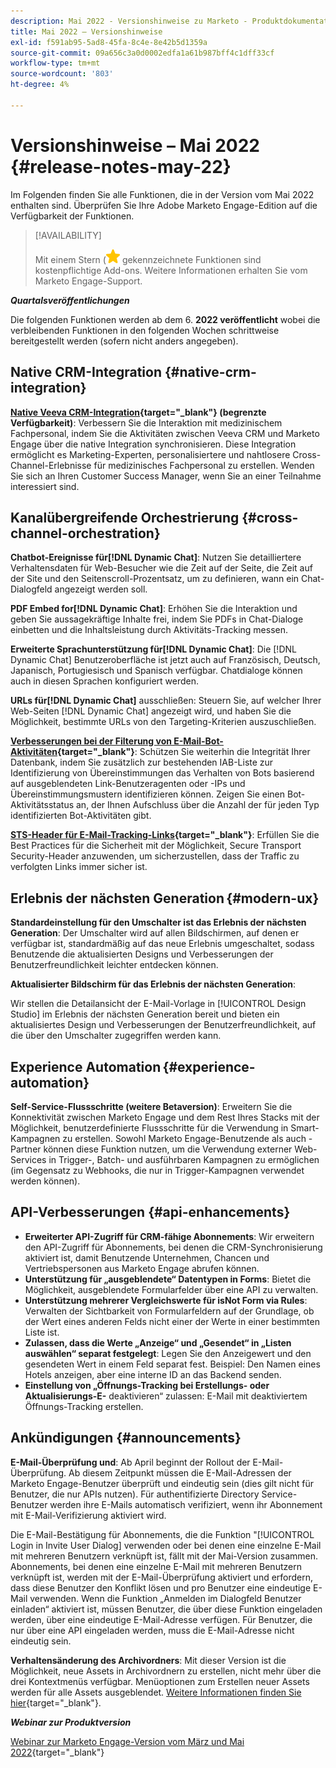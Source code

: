 ```yaml
---
description: Mai 2022 - Versionshinweise zu Marketo - Produktdokumentation
title: Mai 2022 – Versionshinweise
exl-id: f591ab95-5ad8-45fa-8c4e-8e42b5d1359a
source-git-commit: 09a656c3a0d0002edfa1a61b987bff4c1dff33cf
workflow-type: tm+mt
source-wordcount: '803'
ht-degree: 4%

---
```


# Versionshinweise – Mai 2022 {#release-notes-may-22}

Im Folgenden finden Sie alle Funktionen, die in der Version vom Mai 2022 enthalten sind. Überprüfen Sie Ihre Adobe Marketo Engage-Edition auf die Verfügbarkeit der Funktionen.

>[!AVAILABILITY]
>
>Mit einem Stern (![star](assets/yellow-star.png) gekennzeichnete Funktionen sind kostenpflichtige Add-ons. Weitere Informationen erhalten Sie vom Marketo Engage-Support.

**_Quartalsveröffentlichungen_**

Die folgenden Funktionen werden ab dem 6. **2022 veröffentlicht** wobei die verbleibenden Funktionen in den folgenden Wochen schrittweise bereitgestellt werden (sofern nicht anders angegeben).

## Native CRM-Integration {#native-crm-integration}

**[Native Veeva CRM-Integration](/help/marketo/product-docs/crm-sync/veeva-crm-sync/understanding-the-veeva-crm-sync.md){target="_blank"} (begrenzte Verfügbarkeit)**: Verbessern Sie die Interaktion mit medizinischem Fachpersonal, indem Sie die Aktivitäten zwischen Veeva CRM und Marketo Engage über die native Integration synchronisieren. Diese Integration ermöglicht es Marketing-Experten, personalisiertere und nahtlosere Cross-Channel-Erlebnisse für medizinisches Fachpersonal zu erstellen. Wenden Sie sich an Ihren Customer Success Manager, wenn Sie an einer Teilnahme interessiert sind.

## Kanalübergreifende Orchestrierung {#cross-channel-orchestration}

**Chatbot-Ereignisse für[!DNL Dynamic Chat]**: Nutzen Sie detailliertere Verhaltensdaten für Web-Besucher wie die Zeit auf der Seite, die Zeit auf der Site und den Seitenscroll-Prozentsatz, um zu definieren, wann ein Chat-Dialogfeld angezeigt werden soll.

**PDF Embed for[!DNL Dynamic Chat]**: Erhöhen Sie die Interaktion und geben Sie aussagekräftige Inhalte frei, indem Sie PDFs in Chat-Dialoge einbetten und die Inhaltsleistung durch Aktivitäts-Tracking messen.

**Erweiterte Sprachunterstützung für[!DNL Dynamic Chat]**: Die [!DNL Dynamic Chat] Benutzeroberfläche ist jetzt auch auf Französisch, Deutsch, Japanisch, Portugiesisch und Spanisch verfügbar. Chatdialoge können auch in diesen Sprachen konfiguriert werden.

**URLs für[!DNL Dynamic Chat]** ausschließen: Steuern Sie, auf welcher Ihrer Web-Seiten [!DNL Dynamic Chat] angezeigt wird, und haben Sie die Möglichkeit, bestimmte URLs von den Targeting-Kriterien auszuschließen.

**[Verbesserungen bei der Filterung von E-Mail-Bot-Aktivitäten](/help/marketo/product-docs/administration/email-setup/filtering-email-bot-activity.md){target="_blank"}**: Schützen Sie weiterhin die Integrität Ihrer Datenbank, indem Sie zusätzlich zur bestehenden IAB-Liste zur Identifizierung von Übereinstimmungen das Verhalten von Bots basierend auf ausgeblendeten Link-Benutzeragenten oder -IPs und Übereinstimmungsmustern identifizieren können. Zeigen Sie einen Bot-Aktivitätsstatus an, der Ihnen Aufschluss über die Anzahl der für jeden Typ identifizierten Bot-Aktivitäten gibt.

**[STS-Header für E-Mail-Tracking-Links](/help/marketo/product-docs/administration/settings/email-tracking-link-headers.md){target="_blank"}**: Erfüllen Sie die Best Practices für die Sicherheit mit der Möglichkeit, Secure Transport Security-Header anzuwenden, um sicherzustellen, dass der Traffic zu verfolgten Links immer sicher ist.

## Erlebnis der nächsten Generation {#modern-ux}

**Standardeinstellung für den Umschalter ist das Erlebnis der nächsten Generation**: Der Umschalter wird auf allen Bildschirmen, auf denen er verfügbar ist, standardmäßig auf das neue Erlebnis umgeschaltet, sodass Benutzende die aktualisierten Designs und Verbesserungen der Benutzerfreundlichkeit leichter entdecken können.

**Aktualisierter Bildschirm für das Erlebnis der nächsten Generation**:

Wir stellen die Detailansicht der E-Mail-Vorlage in [!UICONTROL Design Studio] im Erlebnis der nächsten Generation bereit und bieten ein aktualisiertes Design und Verbesserungen der Benutzerfreundlichkeit, auf die über den Umschalter zugegriffen werden kann.

## Experience Automation {#experience-automation}

**Self-Service-Flussschritte (weitere Betaversion)**: Erweitern Sie die Konnektivität zwischen Marketo Engage und dem Rest Ihres Stacks mit der Möglichkeit, benutzerdefinierte Flussschritte für die Verwendung in Smart-Kampagnen zu erstellen. Sowohl Marketo Engage-Benutzende als auch -Partner können diese Funktion nutzen, um die Verwendung externer Web-Services in Trigger-, Batch- und ausführbaren Kampagnen zu ermöglichen (im Gegensatz zu Webhooks, die nur in Trigger-Kampagnen verwendet werden können).

## API-Verbesserungen {#api-enhancements}

* **Erweiterter API-Zugriff für CRM-fähige Abonnements**: Wir erweitern den API-Zugriff für Abonnements, bei denen die CRM-Synchronisierung aktiviert ist, damit Benutzende Unternehmen, Chancen und Vertriebspersonen aus Marketo Engage abrufen können.
* **Unterstützung für „ausgeblendete“ Datentypen in Forms**: Bietet die Möglichkeit, ausgeblendete Formularfelder über eine API zu verwalten.
* **Unterstützung mehrerer Vergleichswerte für isNot Form via Rules**: Verwalten der Sichtbarkeit von Formularfeldern auf der Grundlage, ob der Wert eines anderen Felds nicht einer der Werte in einer bestimmten Liste ist.
* **Zulassen, dass die Werte „Anzeige“ und „Gesendet“ in „Listen auswählen“ separat festgelegt**: Legen Sie den Anzeigewert und den gesendeten Wert in einem Feld separat fest. Beispiel: Den Namen eines Hotels anzeigen, aber eine interne ID an das Backend senden.
* **Einstellung von „Öffnungs-Tracking bei Erstellungs- oder Aktualisierungs-E-** deaktivieren“ zulassen: E-Mail mit deaktiviertem Öffnungs-Tracking erstellen.

## Ankündigungen {#announcements}

**E-Mail-Überprüfung und**: Ab April beginnt der Rollout der E-Mail-Überprüfung. Ab diesem Zeitpunkt müssen die E-Mail-Adressen der Marketo Engage-Benutzer überprüft und eindeutig sein (dies gilt nicht für Benutzer, die nur APIs nutzen). Für authentifizierte Directory Service-Benutzer werden ihre E-Mails automatisch verifiziert, wenn ihr Abonnement mit E-Mail-Verifizierung aktiviert wird.

Die E-Mail-Bestätigung für Abonnements, die die Funktion &quot;[!UICONTROL Login in Invite User Dialog] verwenden oder bei denen eine einzelne E-Mail mit mehreren Benutzern verknüpft ist, fällt mit der Mai-Version zusammen. Abonnements, bei denen eine einzelne E-Mail mit mehreren Benutzern verknüpft ist, werden mit der E-Mail-Überprüfung aktiviert und erfordern, dass diese Benutzer den Konflikt lösen und pro Benutzer eine eindeutige E-Mail verwenden. Wenn die Funktion „Anmelden im Dialogfeld Benutzer einladen“ aktiviert ist, müssen Benutzer, die über diese Funktion eingeladen werden, über eine eindeutige E-Mail-Adresse verfügen. Für Benutzer, die nur über eine API eingeladen werden, muss die E-Mail-Adresse nicht eindeutig sein.

**Verhaltensänderung des Archivordners**: Mit dieser Version ist die Möglichkeit, neue Assets in Archivordnern zu erstellen, nicht mehr über die drei Kontextmenüs verfügbar. Menüoptionen zum Erstellen neuer Assets werden für alle Assets ausgeblendet. [Weitere Informationen finden Sie hier](https://nation.marketo.com/t5/product-discussions/archive-folder-change-in-may-2022-release/m-p/324369#M183235){target="_blank"}.

**_Webinar zur Produktversion_**

[Webinar zur Marketo Engage-Version vom März und Mai 2022](https://engage.marketo.com/2022_March_May_Release_Webinar_DemandPage.html){target="_blank"}
